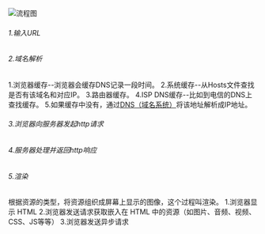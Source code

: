 ![流程图](http://upload-images.jianshu.io/upload_images/3474707-909ddcab4ec26d89.png?imageMogr2/auto-orient/strip%7CimageView2/2/w/1240)
###### 1.输入URL
###### 2.域名解析
1.浏览器缓存--浏览器会缓存DNS记录一段时间。
2.系统缓存--从Hosts文件查找是否有该域名和对应IP。
3.路由器缓存。
4.ISP DNS缓存--比如到电信的DNS上查找缓存。
5.如果缓存中没有，通过[DNS（域名系统）](https://zh.wikipedia.org/wiki/%E5%9F%9F%E5%90%8D%E7%B3%BB%E7%BB%9F)将该地址解析成IP地址。
###### 3.浏览器向服务器发起http请求
###### 4.服务器处理并返回http响应
###### 5.渲染
根据资源的类型，将资源组织成屏幕上显示的图像，这个过程叫渲染。
1.浏览器显示 HTML
2.浏览器发送请求获取嵌入在 HTML 中的资源（如图片、音频、视频、CSS、JS等等）
3.浏览器发送异步请求